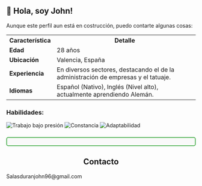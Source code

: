 ## 👋 Hola, soy John!
Aunque este perfil aun está en costrucción, puedo contarte algunas cosas: 
<table>
  <tr>
    <th>Característica</th>
    <th>Detalle</th>
  </tr>
  <tr>
    <td><b>Edad</b></td>
    <td>28 años</td>
  </tr>
  <tr>
    <td><b>Ubicación</b></td>
    <td>Valencia, España</td>
  </tr>
  <tr>
    <td><b>Experiencia</b></td>
    <td>En diversos sectores, destacando el de la administración de empresas y el tatuaje.</td>
  </tr>
  <tr>
    <td><b>Idiomas</b></td>
    <td>Español (Nativo), Inglés (Nivel alto), actualmente aprendiendo Alemán.</td>
  </tr>
</table>

### Habilidades:
![Trabajo bajo presión](https://img.shields.io/badge/Trabajo_bajo_presión-Experto-green)
![Constancia](https://img.shields.io/badge/Constancia-Alto-green)
![Adaptabilidad](https://img.shields.io/badge/Adaptabilidad-Alto-green)


### <div style="border: 2px solid #4CAF50; padding: 10px; border-radius: 5px; background-color: #f9f9f9">
  <h2 style="text-align: center;"> Contacto</h2>
  <p>Salasduranjohn96@gmail.com</p>
</div>


